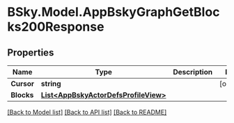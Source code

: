 # BSky.Model.AppBskyGraphGetBlocks200Response

## Properties

Name | Type | Description | Notes
------------ | ------------- | ------------- | -------------
**Cursor** | **string** |  | [optional] 
**Blocks** | [**List&lt;AppBskyActorDefsProfileView&gt;**](AppBskyActorDefsProfileView.md) |  | 

[[Back to Model list]](../README.md#documentation-for-models) [[Back to API list]](../README.md#documentation-for-api-endpoints) [[Back to README]](../README.md)

